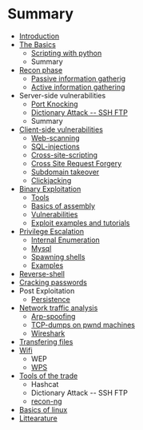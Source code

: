 # Summary

* [Introduction](README.md)
* [The Basics](the_basics.md)
   * [Scripting with python](scripting_with_python.md)
   * Summary
* [Recon phase](scanning.md)
   * [Passive information gatherig](passive_information_gatherig.md)
   * [Active information gathering](active_information_gathering.md)
* Server-side vulnerabilities
   * [Port Knocking](port_knocking.md)
   * [Dictionary Attack -- SSH FTP](dictionary_attack_--_ssh_ftp.md)
   * Summary
* [Client-side vulnerabilities](web-services.md)
   * [Web-scanning](web-scanning.md)
   * [SQL-injections](sql-injections.md)
   * [Cross-site-scripting](cross-site-scripting.md)
   * [Cross Site Request Forgery](cross_site_request_forgery.md)
   * [Subdomain takeover](subdomain_takeover.md)
   * [Clickjacking](clickjacking.md)
* [Binary Exploitation](binary_exploitation2.md)
   * [Tools](tools.md)
   * [Basics of assembly](binary_exploitation.md)
   * [Vulnerabilities](vulnerabilities.md)
   * [Exploit examples and tutorials](exploit_examples_and_tutorials.md)
* [Privilege Escalation](privilege_escalation.md)
   * [Internal Enumeration](internal_enumeration.md)
   * [Mysql](mysql.md)
   * [Spawning shells](spawning_shells.md)
   * [Examples](examples.md)
* [Reverse-shell](reverse-shell.md)
* [Cracking passwords](cracking_passwords.md)
* Post Exploitation
   * [Persistence](persistence.md)
* [Network traffic analysis](network_traffic.md)
   * [Arp-spoofing](arp-spoofing.md)
   * [TCP-dumps on pwnd machines](tcp-dumps_on_pwnd_machines.md)
   * [Wireshark](wireshark.md)
* [Transfering files](transfering_files.md)
* [Wifi](wifi.md)
   * WEP
   * [WPS](wps.md)
* [Tools of the trade](tools_of_the_trade.md)
   * Hashcat
   * Dictionary Attack -- SSH FTP
   * [recon-ng](recon-ng.md)
* [Basics of linux](basics_of_linux.md)
* [Littearature](littearature.md)

